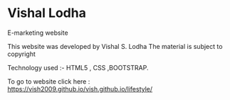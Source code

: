 # Vishal Lodha
E-marketing website



This website was developed by Vishal S. Lodha
The material is subject to copyright

Technology used :- 
HTML5 , CSS ,BOOTSTRAP. 

To go to website click here : 
https://vish2009.github.io/vish.github.io/lifestyle/
